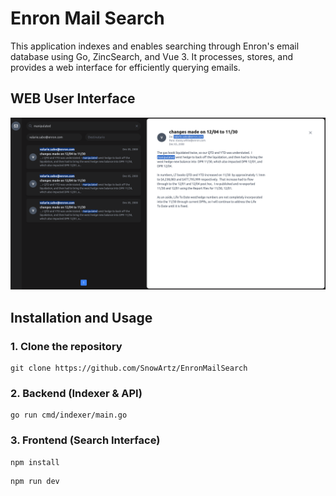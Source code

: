 # Enron Mail Search

This application indexes and enables searching through Enron's email database using Go, ZincSearch, and Vue 3. It processes, stores, and provides a web interface for efficiently querying emails.

## WEB User Interface
![ui](https://raw.githubusercontent.com/SnowArtz/EnronMailSearch/78d63d0309692d964045616f5487dac4bd44f06c/images/frontend.png)

## Installation and Usage

### 1. Clone the repository
```
git clone https://github.com/SnowArtz/EnronMailSearch
```
### 2. Backend (Indexer & API)
```
go run cmd/indexer/main.go
```
### 3. Frontend (Search Interface)
```
npm install
```
```
npm run dev
```
